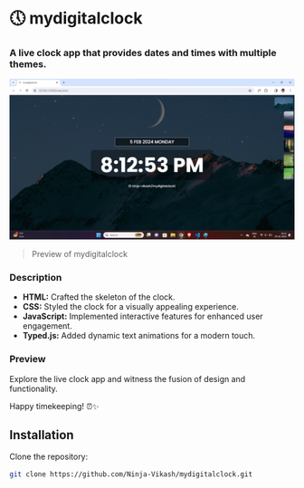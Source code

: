 # 🕔 mydigitalclock

### A live clock app that provides dates and times with multiple themes.

![mydigitalclock Preview](https://github.com/Ninja-Vikash/asset-cloud/blob/main/myDigitalClock/preview.png)
> Preview of mydigitalclock

### Description
- **HTML:** Crafted the skeleton of the clock.
- **CSS:** Styled the clock for a visually appealing experience.
- **JavaScript:** Implemented interactive features for enhanced user engagement.
- **Typed.js:** Added dynamic text animations for a modern touch.

### Preview
Explore the live clock app and witness the fusion of design and functionality.

Happy timekeeping! ⏰✨

## Installation

Clone the repository:

```bash
git clone https://github.com/Ninja-Vikash/mydigitalclock.git
